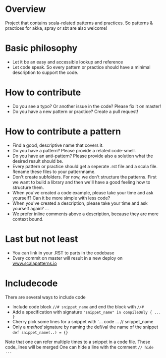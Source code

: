 # Overview
Project that contains scala-related patterns and practices. So patterns & practices for akka, spray or sbt are also welcome!

# Basic philosophy
* Let it be an easy and accessible lookup and reference
* Let code speak. So every pattern or practice should have a minimal description to support the code.

# How to contribute
* Do you see a typo? Or another issue in the code? Please fix it on master!
* Do you have a new pattern or practice? Create a pull request!

# How to contribute a pattern
* Find a good, descriptive name that covers it.
* Do you have a pattern? Please provide a related code-smell.
* Do you have an anti-pattern? Please provide also a solution what the desired result should be.
* Every pattern or practice should get a seperate .rst file and a scala file. Rename these files to your patternname.
* Don't create subfolders. For now, we don't structure the patterns. First we want to build a library and then we'll have a good feeling how to structure them.
* When you've created a code example, please take your time and ask yourself? Can it be more simple with less code?
* When you've created a description, please take your time and ask yourself again? ...
* We prefer inline comments above a description, because they are more context bound.

# Last but not least
* You can link in your .RST to parts in the codebase
* Every commit on master will result in a new deploy on www.scalapatterns.io

# Includecode
There are several ways to include code
* Include code block `//# snippet_name` and end the block with `//#`
* Add a specification with signature `"snippet_name" in compileOnly { ... } `
* Cherry pick some lines for a snippet with `... code ... // snippet_name
* Only a _method_ signature by naming the def/val the name of the snippet `def snippet_name(..) = {}`

Note that one can refer multiple times to a snippet in a code file. These code_lines will be merged
One can hide a line with the comment `// hide ...`

